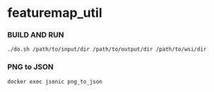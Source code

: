 # featuremap_util
<!--
### Build

```
docker build -t featuremap_util .
```

### Run
```
docker run --name jsonic -v $(pwd)/input:/data/input -v $(pwd)/output:/data/output -itd featuremap_util
```-->

### BUILD AND RUN

```
./do.sh /path/to/input/dir /path/to/output/dir /path/to/wsi/dir
```

### PNG to JSON

```
docker exec jsonic png_to_json
```
<!--
### CSV to JSON

```
docker exec jsonic csv_to_json
```
-->
